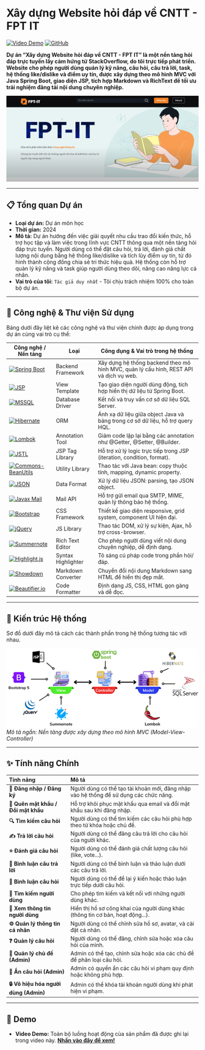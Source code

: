 # Xây dựng Website hỏi đáp về CNTT - FPT IT

[![Video Demo](https://img.shields.io/badge/Xem_Demo_Đầy_Đủ-FF0000?style=for-the-badge&logo=youtube&logoColor=white)](https://youtu.be/1Lyc-CughZc)
[![GitHub](https://img.shields.io/badge/Xem_Mã_Nguồn-181717?style=for-the-badge&logo=github)](https://github.com/NTTai95/portfolio/tree/FPT-IT)

**Dự án “Xây dựng Website hỏi đáp về CNTT - FPT IT” là một nền tảng hỏi đáp trực tuyến lấy cảm hứng từ StackOverflow, do tôi trực tiếp phát triển. Website cho phép người dùng quản lý kỹ năng, câu hỏi, câu trả lời, task, hệ thống like/dislike và điểm uy tín, được xây dựng theo mô hình MVC với Java Spring Boot, giao diện JSP, tích hợp Markdown và RichText để tối ưu trải nghiệm đăng tải nội dung chuyên nghiệp.**

![Banner dự án](./banner.png)

---

## 📋 Tổng quan Dự án

*   **Loại dự án:** Dự án môn học
*   **Thời gian:** 2024
*   **Mô tả:** Dự án hướng đến việc giải quyết nhu cầu trao đổi kiến thức, hỗ trợ học tập và làm việc trong lĩnh vực CNTT thông qua một nền tảng hỏi đáp trực tuyến. Người dùng có thể đặt câu hỏi, trả lời, đánh giá chất lượng nội dung bằng hệ thống like/dislike và tích lũy điểm uy tín, từ đó hình thành cộng đồng chia sẻ tri thức hiệu quả. Hệ thống còn hỗ trợ quản lý kỹ năng và task giúp người dùng theo dõi, nâng cao năng lực cá nhân.
*   **Vai trò của tôi:** `Tác giả duy nhất` - Tôi chịu trách nhiệm 100% cho toàn bộ dự án.

---

## 🚀 Công nghệ & Thư viện Sử dụng

Bảng dưới đây liệt kê các công nghệ và thư viện chính được áp dụng trong dự án cùng vai trò cụ thể:

| Công nghệ / Nền tảng | Loại | Công dụng & Vai trò trong hệ thống |
|----------------------|------|-------------------------------------|
| [![Spring Boot](https://img.shields.io/badge/Spring%20Boot-6DB33F?style=for-the-badge&logo=springboot&logoColor=white)](https://spring.io/projects/spring-boot) | Backend Framework | Xây dựng hệ thống backend theo mô hình MVC, quản lý cấu hình, REST API và dịch vụ web. |
| [![JSP](https://img.shields.io/badge/JSP-007396?style=for-the-badge&logo=java&logoColor=white)](https://jakarta.ee/specifications/pages/) | View Template | Tạo giao diện người dùng động, tích hợp hiển thị dữ liệu từ Spring Boot. |
| [![MSSQL](https://img.shields.io/badge/MSSQL-CC2927?style=for-the-badge&logo=microsoftsqlserver&logoColor=white)](https://learn.microsoft.com/sql/connect/jdbc/) | Database Driver | Kết nối và truy vấn cơ sở dữ liệu SQL Server. |
| [![Hibernate](https://img.shields.io/badge/Hibernate-59666C?style=for-the-badge&logo=hibernate&logoColor=white)](https://hibernate.org/) | ORM | Ánh xạ dữ liệu giữa object Java và bảng trong cơ sở dữ liệu, hỗ trợ query HQL. |
| [![Lombok](https://img.shields.io/badge/Lombok-F49800?style=for-the-badge&logo=lombok&logoColor=white)](https://projectlombok.org/) | Annotation Tool | Giảm code lặp lại bằng các annotation như @Getter, @Setter, @Builder. |
| [![JSTL](https://img.shields.io/badge/JSTL-323330?style=for-the-badge&logo=java&logoColor=white)](https://jakarta.ee/specifications/taglibs/) | JSP Tag Library | Hỗ trợ xử lý logic trực tiếp trong JSP (iteration, condition, format). |
| [![Commons-BeanUtils](https://img.shields.io/badge/Apache%20BeanUtils-D22128?style=for-the-badge&logo=apache&logoColor=white)](https://commons.apache.org/proper/commons-beanutils/) | Utility Library | Thao tác với Java bean: copy thuộc tính, mapping, dynamic property. |
| [![JSON](https://img.shields.io/badge/JSON-000000?style=for-the-badge&logo=json&logoColor=white)](https://github.com/stleary/JSON-java) | Data Format | Xử lý dữ liệu JSON: parsing, tạo JSON object. |
| [![Javax Mail](https://img.shields.io/badge/Javax%20Mail-005FF9?style=for-the-badge&logo=gmail&logoColor=white)](https://eclipse-ee4j.github.io/mail/) | Mail API | Hỗ trợ gửi email qua SMTP, MIME, quản lý thông báo hệ thống. |
| [![Bootstrap](https://img.shields.io/badge/Bootstrap-7952B3?style=for-the-badge&logo=bootstrap&logoColor=white)](https://getbootstrap.com/) | CSS Framework | Thiết kế giao diện responsive, grid system, component UI hiện đại. |
| [![jQuery](https://img.shields.io/badge/jQuery-0769AD?style=for-the-badge&logo=jquery&logoColor=white)](https://jquery.com/) | JS Library | Thao tác DOM, xử lý sự kiện, Ajax, hỗ trợ cross-browser. |
| [![Summernote](https://img.shields.io/badge/Summernote-FFCE54?style=for-the-badge&logo=markdown&logoColor=black)](https://summernote.org/) | Rich Text Editor | Cho phép người dùng viết nội dung chuyên nghiệp, dễ định dạng. |
| [![Highlight.js](https://img.shields.io/badge/Highlight.js-F7DF1E?style=for-the-badge&logo=javascript&logoColor=black)](https://highlightjs.org/) | Syntax Highlighter | Tô sáng cú pháp code trong phần hỏi/đáp. |
| [![Showdown](https://img.shields.io/badge/Showdown-DF7301?style=for-the-badge&logo=markdown&logoColor=white)](https://github.com/showdownjs/showdown) | Markdown Converter | Chuyển đổi nội dung Markdown sang HTML để hiển thị đẹp mắt. |
| [![Beautifier.io](https://img.shields.io/badge/Beautifier.io-4CAF50?style=for-the-badge&logo=codepen&logoColor=white)](https://beautifier.io/) | Code Formatter | Định dạng JS, CSS, HTML gọn gàng và dễ đọc. |

---

## 🧩 Kiến trúc Hệ thống

Sơ đồ dưới đây mô tả cách các thành phần trong hệ thống tương tác với nhau.

![Sơ đồ Kiến trúc Hệ thống](./architecture-diagram.png)
<br/>
*Mô tả ngắn: Nền tảng được xây dựng theo mô hình MVC (Model-View-Controller)*

---

## ✨ Tính năng Chính

| Tính năng | Mô tả |
| :--- | :--- |
| **🔐 Đăng nhập / Đăng ký** | Người dùng có thể tạo tài khoản mới, đăng nhập vào hệ thống để sử dụng các chức năng. |
| **🔑 Quên mật khẩu / Đổi mật khẩu** | Hỗ trợ khôi phục mật khẩu qua email và đổi mật khẩu sau khi đăng nhập. |
| **🔍 Tìm kiếm câu hỏi** | Người dùng có thể tìm kiếm các câu hỏi phù hợp theo từ khóa hoặc chủ đề. |
| **✍️ Trả lời câu hỏi** | Người dùng có thể đăng câu trả lời cho câu hỏi của người khác. |
| **⭐ Đánh giá câu hỏi** | Người dùng có thể đánh giá chất lượng câu hỏi (like, vote...). |
| **💬 Bình luận câu trả lời** | Người dùng có thể bình luận và thảo luận dưới các câu trả lời. |
| **💭 Bình luận câu hỏi** | Người dùng có thể để lại ý kiến hoặc thảo luận trực tiếp dưới câu hỏi. |
| **👤 Tìm kiếm người dùng** | Cho phép tìm kiếm và kết nối với những người dùng khác. |
| **👥 Xem thông tin người dùng** | Hiển thị hồ sơ công khai của người dùng khác (thông tin cơ bản, hoạt động...). |
| **⚙️ Quản lý thông tin cá nhân** | Người dùng có thể chỉnh sửa hồ sơ, avatar, và cài đặt cá nhân. |
| **❓ Quản lý câu hỏi** | Người dùng có thể đăng, chỉnh sửa hoặc xóa câu hỏi của mình. |
| **📂 Quản lý chủ đề (Admin)** | Admin có thể tạo, chỉnh sửa hoặc xóa các chủ đề để phân loại câu hỏi. |
| **🚫 Ẩn câu hỏi (Admin)** | Admin có quyền ẩn các câu hỏi vi phạm quy định hoặc không phù hợp. |
| **🔒 Vô hiệu hóa người dùng (Admin)** | Admin có thể khóa tài khoản người dùng khi phát hiện vi phạm. |

---

## 🎥 Demo

*   **Video Demo:** Toàn bộ luồng hoạt động của sản phẩm đã được ghi lại trong video này. **[Nhấn vào đây để xem!](https://youtu.be/1Lyc-CughZc)**
